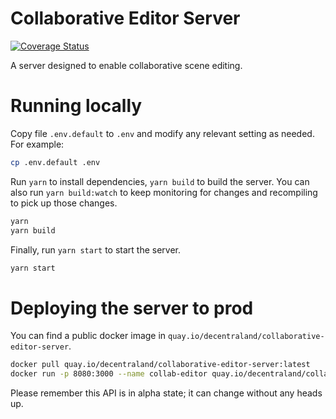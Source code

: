 # Collaborative Editor Server 

[![Coverage Status](https://coveralls.io/repos/github/decentraland/collaborative-editor-server/badge.svg?branch=coverage)](https://coveralls.io/github/decentraland/collaborative-editor-server?branch=coverage)

A server designed to enable collaborative scene editing.

# Running locally

Copy file `.env.default` to `.env` and modify any relevant setting as needed. For example:

```bash
cp .env.default .env
```

Run `yarn` to install dependencies, `yarn build` to build the server. You can also run `yarn build:watch` to keep monitoring for changes and recompiling to pick
up those changes.

```bash
yarn
yarn build
```

Finally, run `yarn start` to start the server.

```bash
yarn start
```

# Deploying the server to prod

You can find a public docker image in `quay.io/decentraland/collaborative-editor-server`.

```bash
docker pull quay.io/decentraland/collaborative-editor-server:latest
docker run -p 8080:3000 --name collab-editor quay.io/decentraland/collaborative-editor-server:latest
```

Please remember this API is in alpha state; it can change without any heads up.
